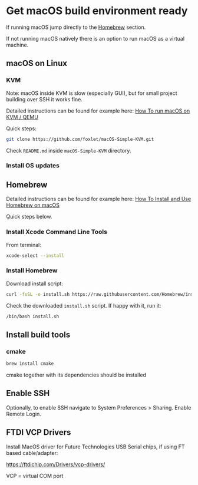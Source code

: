 # Get macOS build environment ready

If running macOS jump directly to the [Homebrew](##Homebrew) section.

If not running macOS natively there is an option to run macOS as a virtual machine.
## macOS on Linux

### KVM

Note: macOS inside KVM is slow (especially GUI), but for small project building over SSH it works fine.

Detailed instructions can be found for example here: [How To run macOS on KVM / QEMU](https://computingforgeeks.com/how-to-run-macos-on-kvm-qemu/) 

Quick steps:

```sh
git clone https://github.com/foxlet/macOS-Simple-KVM.git
```

Check `README.md` inside `macOS-Simple-KVM` directory.

### Install OS updates

## Homebrew

Detailed instructions can be found for example here: [How To Install and Use Homebrew on macOS](https://www.digitalocean.com/community/tutorials/how-to-install-and-use-homebrew-on-macos)

Quick steps below.

### Install Xcode Command Line Tools

From terminal:

```sh
xcode-select --install
```

### Install Homebrew

Download install script:

```sh
curl -fsSL -o install.sh https://raw.githubusercontent.com/Homebrew/install/master/install.sh
```

Check the downloaded `install.sh` script. If happy with it, run it:

```sh
/bin/bash install.sh
```

## Install build tools

### cmake

```sh
brew install cmake
```

cmake together with its dependencies should be installed

## Enable SSH

Optionally, to enable SSH navigate to System Preferences > Sharing. Enable Remote Login.

## FTDI VCP Drivers

Install MacOS driver for Future Technologies USB Serial chips, if using FT based cable/adapter:

https://ftdichip.com/Drivers/vcp-drivers/

VCP = virtual COM port

